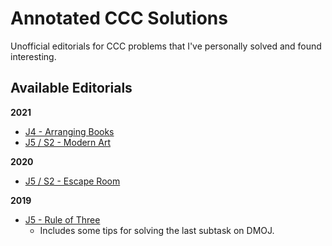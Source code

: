# Annotated CCC Solutions

Unofficial editorials for CCC problems that I've personally solved and found interesting.

## Available Editorials

**2021**

- [J4 - Arranging Books](./2021/arranging-books.md)
- [J5 / S2 - Modern Art](./2021/modern-art.md)

**2020**

- [J5 / S2 - Escape Room](./2020/escape-room.md)

**2019**

- [J5 - Rule of Three](./2019/rule-of-three.md)
  - Includes some tips for solving the last subtask on DMOJ.
